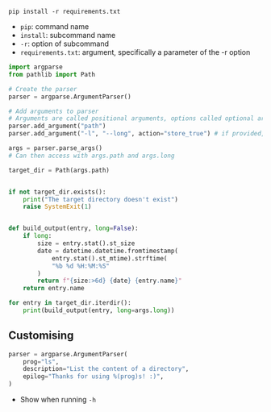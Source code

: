 
````
pip install -r requirements.txt
````
- `pip`: command name
- `install`: subcommand name
- `-r`: option of subcommand
- `requirements.txt`: argument, specifically a parameter of the -r option

```python
import argparse
from pathlib import Path

# Create the parser
parser = argparse.ArgumentParser()

# Add arguments to parser
# Arguments are called positional arguments, options called optional arguments
parser.add_argument("path")
parser.add_argument("-l", "--long", action="store_true") # if provided, stores True

args = parser.parse_args()
# Can then access with args.path and args.long

target_dir = Path(args.path)


if not target_dir.exists():
    print("The target directory doesn't exist")
    raise SystemExit(1)


def build_output(entry, long=False):
    if long: 
        size = entry.stat().st_size
        date = datetime.datetime.fromtimestamp(
            entry.stat().st_mtime).strftime(
            "%b %d %H:%M:%S"
        )
        return f"{size:>6d} {date} {entry.name}"
    return entry.name

for entry in target_dir.iterdir():
    print(build_output(entry, long=args.long))
```


## Customising
```python
parser = argparse.ArgumentParser(
    prog="ls",
    description="List the content of a directory",
    epilog="Thanks for using %(prog)s! :)",
)
```
- Show when running `-h`

